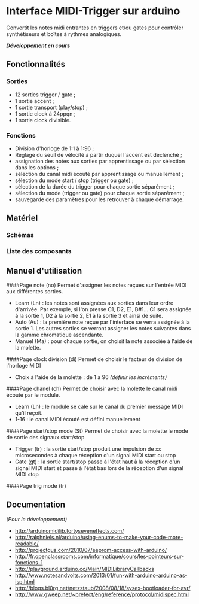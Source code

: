 Interface MIDI-Trigger sur arduino
==================================

Convertit les notes midi entrantes en triggers et/ou gates pour contrôler synthétiseurs et boîtes à rythmes analogiques.

_**Développement en cours**_

## Fonctionnalités

### Sorties
* 12 sorties trigger / gate ;
* 1 sortie accent ;
* 1 sortie transport (play/stop) ;
* 1 sortie clock à 24ppqn ;
* 1 sortie clock divisible.

### Fonctions
* Division d'horloge de 1:1 à 1:96 ;
* Réglage du seuil de vélocité à partir duquel l'accent est déclenché ;
* assignation des notes aux sorties par apprentissage ou par sélection dans les options ;
* sélection du canal midi écouté par apprentissage ou manuellement ;
* sélection du mode start / stop (trigger ou gate) ;
* sélection de la durée du trigger pour chaque sortie séparément ;
* sélection du mode (trigger ou gate) pour chaque sortie séparément ;
* sauvegarde des paramètres pour les retrouver à chaque démarrage.

## Matériel

### Schémas

### Liste des composants

## Manuel d'utilisation

####Page note (no)
Permet d'assigner les notes reçues sur l'entrée MIDI aux différentes sorties.
* Learn (Ln) : les notes sont assignées aux sorties dans leur ordre d'arrivée. Par exemple, si l'on presse C1, D2, E1, B#1... C1 sera assignée à la sortie 1, D2 à la sortie 2, E1 à la sortie 3 et ainsi de suite.
* Auto (Au) : la première note reçue par l'interface se verra assignée à la sortie 1. Les autres sorties se verront assigner les notes suivantes dans la gamme chromatique ascendante.
* Manuel (Ma) : pour chaque sortie, on choisit la note associée à l'aide de la molette.

####Page clock division (di)
Permet de choisir le facteur de division de l'horloge MIDI
* Choix à l'aide de la molette : de 1 à 96 *(définir les incréments)*

####Page chanel (ch)
Permet de choisir avec la molette le canal midi écouté par le module.
* Learn (Ln) : le module se cale sur le canal du premier message MIDI qu'il reçoit.
* 1-16 : le canal MIDI écouté est défini manuellement

####Page start/stop mode (St)
Permet de choisir avec la molette le mode de sortie des signaux start/stop
* Trigger (tr) : la sortie start/stop produit une impulsion de xx microsecondes à chaque réception d'un signal MIDI start ou stop
* Gate (gt) : la sortie start/stop passe à l'état haut à la réception d'un signal MIDI start et passe à l'état bas lors de la réception d'un signal MIDI stop

####Page trig mode (tr)


## Documentation
*(Pour le développement)*

* http://arduinomidilib.fortyseveneffects.com/
* http://ralphniels.nl/arduino/using-enums-to-make-your-code-more-readable/
* http://projectgus.com/2010/07/eeprom-access-with-arduino/
* http://fr.openclassrooms.com/informatique/cours/les-pointeurs-sur-fonctions-1
* http://playground.arduino.cc/Main/MIDILibraryCallbacks
* http://www.notesandvolts.com/2013/01/fun-with-arduino-arduino-as-isp.html
* http://blogs.bl0rg.net/netzstaub/2008/08/18/sysex-bootloader-for-avr/
* http://www.gweep.net/~prefect/eng/reference/protocol/midispec.html

